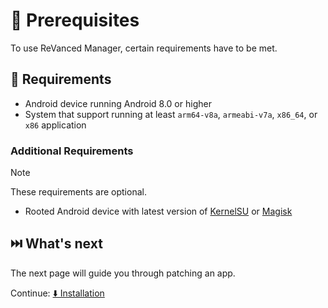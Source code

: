 # 💼 Prerequisites

To use ReVanced Manager, certain requirements have to be met.

## 🤝 Requirements

- Android device running Android 8.0 or higher
- System that support running at least `arm64-v8a`, `armeabi-v7a`, `x86_64`, or `x86` application

### Additional Requirements

> [!NOTE]
> These requirements are optional.

- Rooted Android device with latest version of [KernelSU](https://github.com/tiann/KernelSU) or [Magisk](https://github.com/topjohnwu/Magisk)

## ⏭️ What's next

The next page will guide you through patching an app.

Continue: [⬇️ Installation](1_installation.md)
